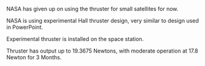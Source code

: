 NASA has given up on using the thruster for small satellites for now.

NASA is using experimental Hall thruster design, very similar to design used in PowerPoint.

Experimental thruster is installed on the space station.

Thruster has output up to 19.3675 Newtons, with moderate operation at 17.8 Newton for 3 Months.

